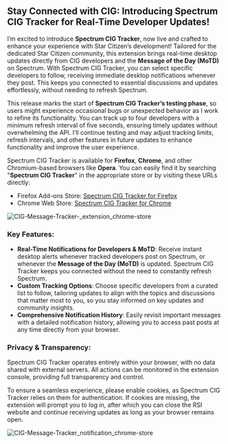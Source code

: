 ## Stay Connected with CIG: Introducing Spectrum CIG Tracker for Real-Time Developer Updates!

I’m excited to introduce **Spectrum CIG Tracker**, now live and crafted to enhance your experience with Star Citizen’s development! Tailored for the dedicated Star Citizen community, this extension brings real-time desktop updates directly from CIG developers and the **Message of the Day (MoTD)** on Spectrum. With Spectrum CIG Tracker, you can select specific developers to follow, receiving immediate desktop notifications whenever they post. This keeps you connected to essential discussions and updates effortlessly, without needing to refresh Spectrum.

This release marks the start of **Spectrum CIG Tracker’s testing phase**, so users might experience occasional bugs or unexpected behavior as I work to refine its functionality. You can track up to four developers with a minimum refresh interval of five seconds, ensuring timely updates without overwhelming the API. I’ll continue testing and may adjust tracking limits, refresh intervals, and other features in future updates to enhance functionality and improve the user experience.

Spectrum CIG Tracker is available for **Firefox**, **Chrome**, and other Chromium-based browsers like **Opera**. You can easily find it by searching "**Spectrum CIG Tracker**" in the appropriate store or by visiting these URLs directly:

- Firefox Add-ons Store: [Spectrum CIG Tracker for Firefox](https://addons.mozilla.org/en-US/firefox/addon/spectrum-cig-tracker/)
- Chrome Web Store: [Spectrum CIG Tracker for Chrome](https://chromewebstore.google.com/detail/spectrum-cig-tracker/nfnjlibnekbfphhnempobclhhgnablaj)

![CIG-Message-Tracker-_extension_chrome-store](https://github.com/user-attachments/assets/78eefac0-3e29-4ca1-98a7-867ae5a04651)

### Key Features:
- **Real-Time Notifications for Developers & MoTD**: Receive instant desktop alerts whenever tracked developers post on Spectrum, or whenever the **Message of the Day (MoTD)** is updated. Spectrum CIG Tracker keeps you connected without the need to constantly refresh Spectrum.
- **Custom Tracking Options**: Choose specific developers from a curated list to follow, tailoring updates to align with the topics and discussions that matter most to you, so you stay informed on key updates and community insights.
- **Comprehensive Notification History**: Easily revisit important messages with a detailed notification history, allowing you to access past posts at any time directly from your browser.

### Privacy & Transparency:
Spectrum CIG Tracker operates entirely within your browser, with no data shared with external servers. All actions can be monitored in the extension console, providing full transparency and control.

To ensure a seamless experience, please enable cookies, as Spectrum CIG Tracker relies on them for authentication. If cookies are missing, the extension will prompt you to log in, after which you can close the RSI website and continue receiving updates as long as your browser remains open.

![CIG-Message-Tracker_notification_chrome-store](https://github.com/user-attachments/assets/1df9c997-c591-4783-9e7a-1d9e67d84855)
